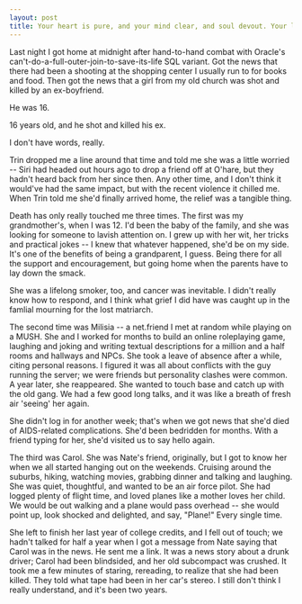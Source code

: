 ```yaml
--- 
layout: post
title: Your heart is pure, and your mind clear, and soul devout. Your lucky numbers are 17, 20, 25, 26, 29, and 30.
---
```

Last night I got home at midnight after hand-to-hand combat with Oracle's can't-do-a-full-outer-join-to-save-its-life SQL variant. Got the news that there had been a shooting at the shopping center I usually run to for books and food. Then got the news that a girl from my old church was shot and killed by an ex-boyfriend.

He was 16.

16 years old, and he shot and killed his ex.

I don't have words, really.

Trin dropped me a line around that time and told me she was a little worried -- Siri had headed out hours ago to drop a friend off at O'hare, but they hadn't heard back from her since then. Any other time, and I don't think it would've had the same impact, but with the recent violence it chilled me. When Trin told me she'd finally arrived home, the relief was a tangible thing.

Death has only really touched me three times. The first was my grandmother's, when I was 12. I'd been the baby of the family, and she was looking for someone to lavish attention on. I grew up with her wit, her tricks and practical jokes -- I knew that whatever happened, she'd be on my side. It's one of the benefits of being a grandparent, I guess. Being there for all the support and encouragement, but going home when the parents have to lay down the smack.

She was a lifelong smoker, too, and cancer was inevitable. I didn't really know how to respond, and I think what grief I did have was caught up in the famlial mourning for the lost matriarch.

The second time was Milisia -- a net.friend I met at random while playing on a MUSH. She and I worked for months to build an online roleplaying game, laughing and joking and writing textual descriptions for a million and a half rooms and hallways and NPCs. She took a leave of absence after a while, citing personal reasons. I figured it was all about conflicts with the guy running the server; we were friends but personality clashes were common. A year later, she reappeared. She wanted to touch base and catch up with the old gang. We had a few good long talks, and it was like a breath of fresh air 'seeing' her again.

She didn't log in for another week; that's when we got news that she'd died of AIDS-related complications. She'd been bedridden for months. With a friend typing for her, she'd visited us to say hello again.

The third was Carol. She was Nate's friend, originally, but I got to know her when we all started hanging out on the weekends. Cruising around the suburbs, hiking, watching movies, grabbing dinner and talking and laughing. She was quiet, thoughtful, and wanted to be an air force pilot. She had logged plenty of flight time, and loved planes like a mother loves her child. We would be out walking and a plane would pass overhead -- she would point up, look shocked and delighted, and say, "Plane!" Every single time.

She left to finish her last year of college credits, and I fell out of touch; we hadn't talked for half a year when I got a message from Nate saying that Carol was in the news. He sent me a link. It was a news story about a drunk driver; Carol had been blindsided, and her old subcompact was crushed. It took me a few minutes of staring, rereading, to realize that she had been killed. They told what tape had been in her car's stereo. I still don't think I really understand, and it's been two years.
